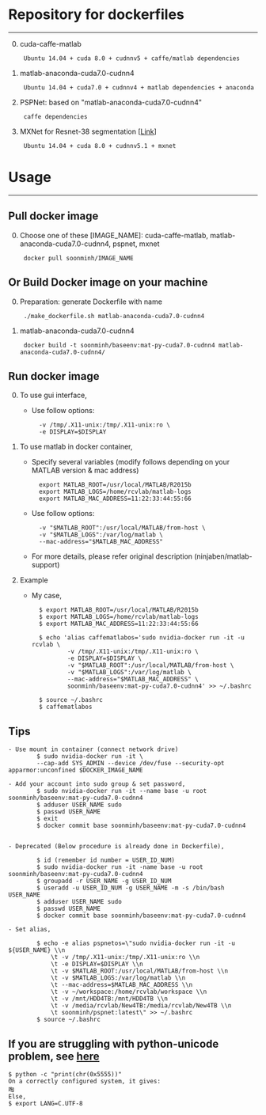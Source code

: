 # Repository for dockerfiles
---

0. cuda-caffe-matlab

		Ubuntu 14.04 + cuda 8.0 + cudnnv5 + caffe/matlab dependencies

0. matlab-anaconda-cuda7.0-cudnn4

		Ubuntu 14.04 + cuda7.0 + cudnnv4 + matlab dependencies + anaconda

0. PSPNet: based on "matlab-anaconda-cuda7.0-cudnn4"

		caffe dependencies

0. MXNet for Resnet-38 segmentation [[Link](https://github.com/itijyou/ademxapp)]

		Ubuntu 14.04 + cuda 8.0 + cudnnv5.1 + mxnet


# Usage
---

## Pull docker image
0. Choose one of these [IMAGE_NAME]: cuda-caffe-matlab, matlab-anaconda-cuda7.0-cudnn4, pspnet, mxnet

		docker pull soonminh/IMAGE_NAME


## Or Build Docker image on your machine

0. Preparation: generate Dockerfile with name

		./make_dockerfile.sh matlab-anaconda-cuda7.0-cudnn4

0. matlab-anaconda-cuda7.0-cudnn4

		docker build -t soonminh/baseenv:mat-py-cuda7.0-cudnn4 matlab-anaconda-cuda7.0-cudnn4/


## Run docker image

0. To use gui interface,
	- Use follow options:

			-v /tmp/.X11-unix:/tmp/.X11-unix:ro \
			-e DISPLAY=$DISPLAY


0. To use matlab in docker container,
	- Specify several variables (modify follows depending on your MATLAB version & mac address)

			export MATLAB_ROOT=/usr/local/MATLAB/R2015b
			export MATLAB_LOGS=/home/rcvlab/matlab-logs
			export MATLAB_MAC_ADDRESS=11:22:33:44:55:66

	- Use follow options:

			-v "$MATLAB_ROOT":/usr/local/MATLAB/from-host \
			-v "$MATLAB_LOGS":/var/log/matlab \
			--mac-address="$MATLAB_MAC_ADDRESS"

	- For more details, please refer original description (ninjaben/matlab-support)

0. Example

	- My case,

			$ export MATLAB_ROOT=/usr/local/MATLAB/R2015b
			$ export MATLAB_LOGS=/home/rcvlab/matlab-logs
			$ export MATLAB_MAC_ADDRESS=11:22:33:44:55:66

			$ echo 'alias caffematlabos='sudo nvidia-docker run -it -u rcvlab \
					-v /tmp/.X11-unix:/tmp/.X11-unix:ro \
					-e DISPLAY=$DISPLAY \
					-v "$MATLAB_ROOT":/usr/local/MATLAB/from-host \
					-v "$MATLAB_LOGS":/var/log/matlab \
					--mac-address="$MATLAB_MAC_ADDRESS" \
					soonminh/baseenv:mat-py-cuda7.0-cudnn4' >> ~/.bashrc

			$ source ~/.bashrc
			$ caffematlabos

## Tips
	- Use mount in container (connect network drive)
			$ sudo nvidia-docker run -it \
			--cap-add SYS_ADMIN --device /dev/fuse --security-opt apparmor:unconfined $DOCKER_IMAGE_NAME

	- Add your account into sudo group & set password,	
			$ sudo nvidia-docker run -it --name base -u root soonminh/baseenv:mat-py-cuda7.0-cudnn4
			$ adduser USER_NAME sudo
			$ passwd USER_NAME
			$ exit
			$ docker commit base soonminh/baseenv:mat-py-cuda7.0-cudnn4


	- Deprecated (Below procedure is already done in Dockerfile),
			
			$ id (remember id number = USER_ID_NUM)
			$ sudo nvidia-docker run -it -name base -u root soonminh/baseenv:mat-py-cuda7.0-cudnn4
			$ groupadd -r USER_NAME -g USER_ID_NUM
			$ useradd -u USER_ID_NUM -g USER_NAME -m -s /bin/bash USER_NAME
			$ adduser USER_NAME sudo
			$ passwd USER_NAME
			$ docker commit base soonminh/baseenv:mat-py-cuda7.0-cudnn4

	- Set alias,

			$ echo -e alias pspnetos=\"sudo nvidia-docker run -it -u ${USER_NAME} \\n
				\t -v /tmp/.X11-unix:/tmp/.X11-unix:ro \\n
				\t -e DISPLAY=$DISPLAY \\n
				\t -v $MATLAB_ROOT:/usr/local/MATLAB/from-host \\n
				\t -v $MATLAB_LOGS:/var/log/matlab \\n
				\t --mac-address=$MATLAB_MAC_ADDRESS \\n
				\t -v ~/workspace:/home/rcvlab/workspace \\n
	            \t -v /mnt/HDD4TB:/mnt/HDD4TB \\n
	            \t -v /media/rcvlab/New4TB:/media/rcvlab/New4TB \\n
				\t soonminh/pspnet:latest\" >> ~/.bashrc
			$ source ~/.bashrc

## If you are struggling with python-unicode problem, see [here](https://github.com/docker-library/python/issues/13)
	$ python -c "print(chr(0x5555))"
	On a correctly configured system, it gives:
	啕
	Else,
	$ export LANG=C.UTF-8
		
